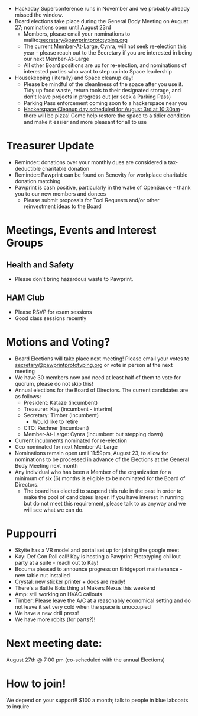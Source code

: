 - Hackaday Superconference runs in November and we probably already missed the window.
 - Board elections take place during the General Body Meeting on August 27; nominations open until August 23rd
   - Members, please email your nominations to mailto:secretary@pawprintprototyping.org
   - The current Member-At-Large, Cynra, will not seek re-election this year - please reach out to the Secretary if you are interested in being our next Member-At-Large
   - All other Board positions are up for re-election, and nominations of interested parties who want to step up into Space leadership
- Housekeeping (literally) and Space cleanup day!
  - Please be mindful of the cleanliness of the space after you use it. Tidy up food waste, return tools to their designated storage, and don't leave projects in progress out (or seek a Parking Pass)
  - Parking Pass enforcement coming soon to a hackerspace near you
  - [Hackerspace Cleanup day scheduled for August 3rd at 10:30am](https://calendar.google.com/calendar/event?action=TEMPLATE&tmeid=MDRuZGhtcWhqMDJqZzBybmR2bGhjZDBuaXAgY19xaWdiMHNrdmJ2OW9xaTA2bTUyOTExanJrZ0Bn&tmsrc=c_qigb0skvbv9oqi06m52911jrkg%40group.calendar.google.com) - there will be pizza! Come help restore the space to a tidier condition and make it easier and more pleasant for all to use

  
# Treasurer Update
- Reminder: donations over your monthly dues are considered a tax-deductible charitable donation
- Reminder: Pawprint can be found on Benevity for workplace charitable donation matching
- Pawprint is cash positive, particularly in the wake of OpenSauce - thank you to our new members and donees
  - Please submit proposals for Tool Requests and/or other reinvestment ideas to the Board

# Meetings, Events and Interest Groups

## Health and Safety
- Please don't bring hazardous waste to Pawprint.

## HAM Club
- Please RSVP for exam sessions
- Good class sessions recently
  
# Motions and Voting?
- Board Elections will take place next meeting! Please email your votes to secretary@pawprintprototyping.org or vote in person at the next meeting
- We have 30 members now and need at least half of them to vote for quorum, please do not skip this!
- Annual elections for the Board of Directors. The current candidates are as follows:
  - President: Kataze (incumbent)
  - Treasurer: Kay (incumbent - interim)
  - Secretary: Timber (incumbent)
    - Would like to retire
  - CTO: Rechner (incumbent)
  - Member-At-Large: Cynra (incumbent but stepping down)
- Current incubments nominated for re-election
- Geo nominated for next Member-At-Large 
- Nominations remain open until 11:59pm, August 23, to allow for nominations to be processed in advance of the Elections at the General Body Meeting next month
- Any individual who has been a Member of the organization for a minimum of six (6) months is eligible to be nominated for the Board of Directors.
  - The board has elected to suspend this rule in the past in order to make the pool of candidates larger. If you have interest in running but do not meet this requirement, please talk to us anyway and we will see what we can do.
    
# Puppourri
- Skyite has a VR model and portal set up for joining the google meet
- Kay: Def Con Roll call! Kay is hosting a Pawprint Prototyping chillout party at a suite - reach out to Kay!
- Bocuma pleased to announce progress on Bridgeport maintenance - new table nut installed
- Crystal: new sticker printer + docs are ready!
- There's a Battle Bots thing at Makers Nexus this weekend
- Amp: still working on HVAC callouts
- Timber: Please leave the A/C at a reasonably economical setting and do not leave it set very cold when the space is unoccupied
- We have a new drill press!
- We have more robits (for parts?)!



# Next meeting date:
August 27th @ 7:00 pm (co-scheduled with the annual Elections)

# How to join!
We depend on your support!! $100 a month; talk to people in blue labcoats to inquire
